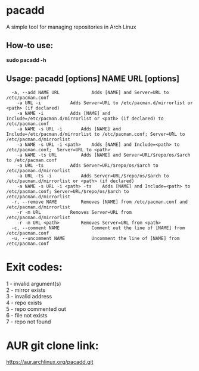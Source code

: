 # pacadd
A simple tool for managing repositories in Arch Linux

## How-to use:

**sudo pacadd -h**

## Usage: pacadd [options] NAME URL [options]
```
  -a, --add NAME URL			Adds [NAME] and Server=URL to /etc/pacman.conf
  	-a URL -i			Adds Server=URL to /etc/pacman.d/mirrorlist or <path> (if declared)
  	-a NAME -i			Adds [NAME] and Include=/etc/pacman.d/mirrorlist or <path> (if declared) to /etc/pacman.conf
  	-a NAME -s URL -i		Adds [NAME] and Include=/etc/pacman.d/mirrorlist to /etc/pacman.conf; Server=URL to /etc/pacman.d/mirrorlist
  	-a NAME -s URL -i <path>	Adds [NAME] and Include=<path> to /etc/pacman.conf;  Server=URL to <path>
	-a NAME -ts URL			Adds [NAME] and Server=URL/$repo/os/$arch to /etc/pacman.conf
  	-a URL -ts			Adds Server=URL/$repo/os/$arch to /etc/pacman.d/mirrorlist
  	-a URL -ts -i			Adds Server=URL/$repo/os/$arch to /etc/pacman.d/mirrorlist or <path> (if declared)
  	-a NAME -s URL -i <path> -ts	Adds [NAME] and Include=<path> to /etc/pacman.conf; Server=URL/$repo/os/$arch to /etc/pacman.d/mirrorlist
  -r, --remove NAME			Removes [NAME] from /etc/pacman.conf and /etc/pacman.d/mirrorlist
  	-r -m URL			Removes Server=URL from /etc/pacman.d/mirrorlist
  	-r -m URL <path>		Removes Server=URL from <path>
  -c, --comment NAME			Comment out the line of [NAME] from /etc/pacman.conf
  -u, --uncomment NAME			Uncomment the line of [NAME] from /etc/pacman.conf
  ```

# Exit codes:
1 - invalid argument(s) \
2 - mirror exists \
3 - invalid address \
4 - repo exists \
5 - repo commented out \
6 - file not exists \
7 - repo not found

# AUR git clone link:
https://aur.archlinux.org/pacadd.git
